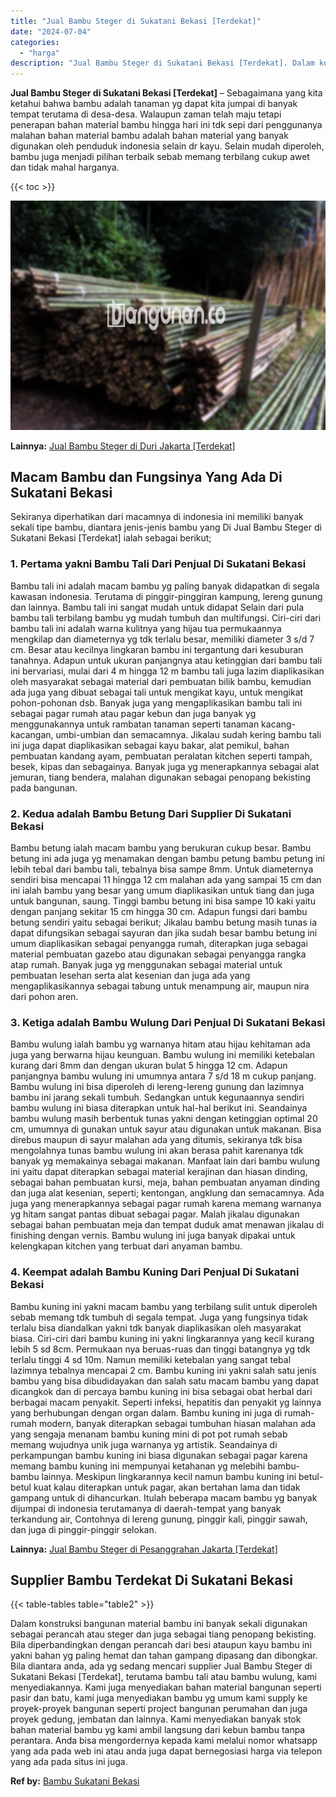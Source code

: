 ```yaml
---
title: "Jual Bambu Steger di Sukatani Bekasi [Terdekat]"
date: "2024-07-04"
categories: 
  - "harga"
description: "Jual Bambu Steger di Sukatani Bekasi [Terdekat]. Dalam konstruksi bangunan material bambu ini banyak sekali digunakan sebagai perancah atau steger dan juga s..."
---
```


**Jual Bambu Steger di Sukatani Bekasi \[Terdekat\]** – Sebagaimana yang kita ketahui bahwa bambu adalah tanaman yg dapat kita jumpai di banyak tempat terutama di desa-desa. Walaupun zaman telah maju tetapi penerapan bahan material bambu hingga hari ini tdk sepi dari penggunanya malahan bahan material bambu adalah bahan material yang banyak digunakan oleh penduduk indonesia selain dr kayu. Selain mudah diperoleh, bambu juga menjadi pilihan terbaik sebab memang terbilang cukup awet dan tidak mahal harganya.

{{< toc >}}

![Jual Bambu Steger di Sukatani Bekasi [Terdekat]](/images/jual-bambu-tali-16.png)

**Lainnya:** [Jual Bambu Steger di Duri Jakarta \[Terdekat\]](https://bambu.bangunan.co/jual-bambu-steger-di-duri-jakarta-terdekat/)

## Macam Bambu dan Fungsinya Yang Ada Di Sukatani Bekasi

Sekiranya diperhatikan dari macamnya di indonesia ini memiliki banyak sekali tipe bambu, diantara jenis-jenis bambu yang Di Jual Bambu Steger di Sukatani Bekasi \[Terdekat\] ialah sebagai berikut;

### 1\. Pertama yakni Bambu Tali Dari Penjual Di Sukatani Bekasi

Bambu tali ini adalah macam bambu yg paling banyak didapatkan di segala kawasan indonesia. Terutama di pinggir-pinggiran kampung, lereng gunung dan lainnya. Bambu tali ini sangat mudah untuk didapat Selain dari pula bambu tali terbilang bambu yg mudah tumbuh dan multifungsi. Ciri-ciri dari bambu tali ini adalah warna kulitnya yang hijau tua permukaannya mengkilap dan diameternya yg tdk terlalu besar, memiliki diameter 3 s/d 7 cm. Besar atau kecilnya lingkaran bambu ini tergantung dari kesuburan tanahnya. Adapun untuk ukuran panjangnya atau ketinggian dari bambu tali ini bervariasi, mulai dari 4 m hingga 12 m bambu tali juga lazim diaplikasikan oleh masyarakat sebagai material dari pembuatan bilik bambu, kemudian ada juga yang dibuat sebagai tali untuk mengikat kayu, untuk mengikat pohon-pohonan dsb. Banyak juga yang mengaplikasikan bambu tali ini sebagai pagar rumah atau pagar kebun dan juga banyak yg menggunakannya untuk rambatan tanaman seperti tanaman kacang-kacangan, umbi-umbian dan semacamnya. Jikalau sudah kering bambu tali ini juga dapat diaplikasikan sebagai kayu bakar, alat pemikul, bahan pembuatan kandang ayam, pembuatan peralatan kitchen seperti tampah, besek, kipas dan sebagainya. Banyak juga yg menerapkannya sebagai alat jemuran, tiang bendera, malahan digunakan sebagai penopang bekisting pada bangunan.

### 2\. Kedua adalah Bambu Betung Dari Supplier Di Sukatani Bekasi

Bambu betung ialah macam bambu yang berukuran cukup besar. Bambu betung ini ada juga yg menamakan dengan bambu petung bambu petung ini lebih tebal dari bambu tali, tebalnya bisa sampe 8mm. Untuk diameternya sendiri bisa mencapai 11 hingga 12 cm malahan ada yang sampai 15 cm dan ini ialah bambu yang besar yang umum diaplikasikan untuk tiang dan juga untuk bangunan, saung. Tinggi bambu betung ini bisa sampe 10 kaki yaitu dengan panjang sekitar 15 cm hingga 30 cm. Adapun fungsi dari bambu betung sendiri yaitu sebagai berikut; Jikalau bambu betung masih tunas ia dapat difungsikan sebagai sayuran dan jika sudah besar bambu betung ini umum diaplikasikan sebagai penyangga rumah, diterapkan juga sebagai material pembuatan gazebo atau digunakan sebagai penyangga rangka atap rumah. Banyak juga yg menggunakan sebagai material untuk pembuatan lesehan serta alat kesenian dan juga ada yang mengaplikasikannya sebagai tabung untuk menampung air, maupun nira dari pohon aren.

### 3\. Ketiga adalah Bambu Wulung Dari Penjual Di Sukatani Bekasi

Bambu wulung ialah bambu yg warnanya hitam atau hijau kehitaman ada juga yang berwarna hijau keunguan. Bambu wulung ini memiliki ketebalan kurang dari 8mm dan dengan ukuran bulat 5 hingga 12 cm. Adapun panjangnya bambu wulung ini umumnya antara 7 s/d 18 m cukup panjang. Bambu wulung ini bisa diperoleh di lereng-lereng gunung dan lazimnya bambu ini jarang sekali tumbuh. Sedangkan untuk kegunaannya sendiri bambu wulung ini biasa diterapkan untuk hal-hal berikut ini. Seandainya bambu wulung masih berbentuk tunas yakni dengan ketinggian optimal 20 cm, umumnya di gunakan untuk sayur atau digunakan untuk makanan. Bisa direbus maupun di sayur malahan ada yang ditumis, sekiranya tdk bisa mengolahnya tunas bambu wulung ini akan berasa pahit karenanya tdk banyak yg memakainya sebagai makanan. Manfaat lain dari bambu wulung ini yaitu dapat diterapkan sebagai material kerajinan dan hiasan dinding, sebagai bahan pembuatan kursi, meja, bahan pembuatan anyaman dinding dan juga alat kesenian, seperti; kentongan, angklung dan semacamnya. Ada juga yang menerapkannya sebagai pagar rumah karena memang warnanya yg hitam sangat pantas dibuat sebagai pagar. Malah jikalau digunakan sebagai bahan pembuatan meja dan tempat duduk amat menawan jikalau di finishing dengan vernis. Bambu wulung ini juga banyak dipakai untuk kelengkapan kitchen yang terbuat dari anyaman bambu.

### 4\. Keempat adalah Bambu Kuning Dari Penjual Di Sukatani Bekasi

Bambu kuning ini yakni macam bambu yang terbilang sulit untuk diperoleh sebab memang tdk tumbuh di segala tempat. Juga yang fungsinya tidak terlalu bisa diandalkan yakni tdk banyak diaplikasikan oleh masyarakat biasa. Ciri-ciri dari bambu kuning ini yakni lingkarannya yang kecil kurang lebih 5 sd 8cm. Permukaan nya beruas-ruas dan tinggi batangnya yg tdk terlalu tinggi 4 sd 10m. Namun memiliki ketebalan yang sangat tebal lazimnya tebalnya mencapai 2 cm. Bambu kuning ini yakni salah satu jenis bambu yang bisa dibudidayakan dan salah satu macam bambu yang dapat dicangkok dan di percaya bambu kuning ini bisa sebagai obat herbal dari berbagai macam penyakit. Seperti infeksi, hepatitis dan penyakit yg lainnya yang berhubungan dengan organ dalam. Bambu kuning ini juga di rumah-rumah modern, banyak diterapkan sebagai tumbuhan hiasan malahan ada yang sengaja menanam bambu kuning mini di pot pot rumah sebab memang wujudnya unik juga warnanya yg artistik. Seandainya di perkampungan bambu kuning ini biasa digunakan sebagai pagar karena memang bambu kuning ini mempunyai ketahanan yg melebihi bambu-bambu lainnya. Meskipun lingkarannya kecil namun bambu kuning ini betul-betul kuat kalau diterapkan untuk pagar, akan bertahan lama dan tidak gampang untuk di dihancurkan. Itulah beberapa macam bambu yg banyak dijumpai di indonesia terutamanya di daerah-tempat yang banyak terkandung air, Contohnya di lereng gunung, pinggir kali, pinggir sawah, dan juga di pinggir-pinggir selokan.

**Lainnya:** [Jual Bambu Steger di Pesanggrahan Jakarta \[Terdekat\]](https://bambu.bangunan.co/jual-bambu-steger-di-pesanggrahan-jakarta-terdekat/)

## Supplier Bambu Terdekat Di Sukatani Bekasi

{{< table-tables table="table2" >}}

Dalam konstruksi bangunan material bambu ini banyak sekali digunakan sebagai perancah atau steger dan juga sebagai tiang penopang bekisting. Bila diperbandingkan dengan perancah dari besi ataupun kayu bambu ini yakni bahan yg paling hemat dan tahan gampang dipasang dan dibongkar. Bila diantara anda, ada yg sedang mencari supplier Jual Bambu Steger di Sukatani Bekasi \[Terdekat\], terutama bambu tali atau bambu wulung, kami menyediakannya. Kami juga menyediakan bahan material bangunan seperti pasir dan batu, kami juga menyediakan bambu yg umum kami supply ke proyek-proyek bangunan seperti project bangunan perumahan dan juga proyek gedung, jembatan dan lainnya. Kami menyediakan banyak stok bahan material bambu yg kami ambil langsung dari kebun bambu tanpa perantara. Anda bisa mengordernya kepada kami melalui nomor whatsapp yang ada pada web ini atau anda juga dapat bernegosiasi harga via telepon yang ada pada situs ini juga.

**Ref by:** [Bambu Sukatani Bekasi](https://id.wikipedia.org/wiki/Bambu)
